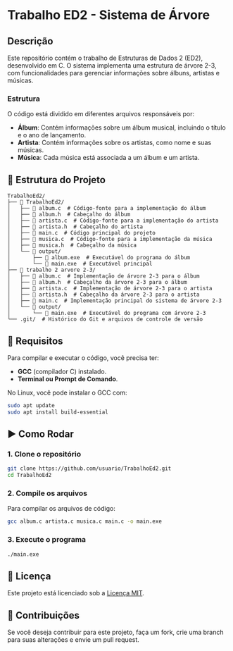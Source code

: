 
# Trabalho ED2 - Sistema de Árvore

## Descrição

Este repositório contém o trabalho de Estruturas de Dados 2 (ED2), desenvolvido em C. O sistema implementa uma estrutura de árvore 2-3, com funcionalidades para gerenciar informações sobre álbuns, artistas e músicas.

### Estrutura

O código está dividido em diferentes arquivos responsáveis por:
- **Álbum**: Contém informações sobre um álbum musical, incluindo o título e o ano de lançamento.
- **Artista**: Contém informações sobre os artistas, como nome e suas músicas.
- **Música**: Cada música está associada a um álbum e um artista.
  
## 📁 Estrutura do Projeto

```
TrabalhoEd2/
├── 📁 TrabalhoEd2/
│   ├── 📄 album.c  # Código-fonte para a implementação do álbum
│   ├── 📄 album.h  # Cabeçalho do álbum
│   ├── 📄 artista.c  # Código-fonte para a implementação do artista
│   ├── 📄 artista.h  # Cabeçalho do artista
│   ├── 📄 main.c  # Código principal do projeto
│   ├── 📄 musica.c  # Código-fonte para a implementação da música
│   ├── 📄 musica.h  # Cabeçalho da música
│   └── 📁 output/
│       ├── 📄 album.exe  # Executável do programa do álbum
│       └── 📄 main.exe  # Executável principal
├── 📁 trabalho 2 arvore 2-3/
│   ├── 📄 album.c  # Implementação de árvore 2-3 para o álbum
│   ├── 📄 album.h  # Cabeçalho da árvore 2-3 para o álbum
│   ├── 📄 artista.c  # Implementação de árvore 2-3 para o artista
│   ├── 📄 artista.h  # Cabeçalho da árvore 2-3 para o artista
│   ├── 📄 main.c  # Implementação principal do sistema de árvore 2-3
│   └── 📁 output/
│       └── 📄 main.exe  # Executável do programa com árvore 2-3
└── .git/  # Histórico do Git e arquivos de controle de versão
```

## 📌 Requisitos

Para compilar e executar o código, você precisa ter:
- **GCC** (compilador C) instalado.
- **Terminal ou Prompt de Comando**.

No Linux, você pode instalar o GCC com:

```bash
sudo apt update
sudo apt install build-essential
```

## ▶️ Como Rodar

### 1. Clone o repositório

```bash
git clone https://github.com/usuario/TrabalhoEd2.git
cd TrabalhoEd2
```

### 2. Compile os arquivos

Para compilar os arquivos de código:

```bash
gcc album.c artista.c musica.c main.c -o main.exe
```

### 3. Execute o programa

```bash
./main.exe
```

## 📝 Licença

Este projeto está licenciado sob a [Licença MIT](LICENSE).

## 📜 Contribuições

Se você deseja contribuir para este projeto, faça um fork, crie uma branch para suas alterações e envie um pull request.

